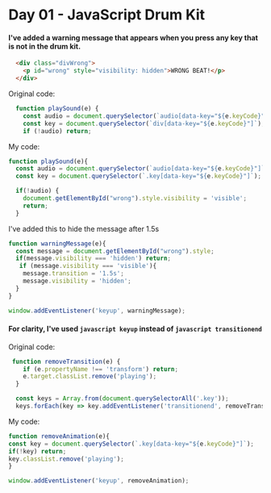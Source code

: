 # Day 01 - JavaScript Drum Kit

#### I've added a warning message that appears when you press any key that is not in the drum kit.

```HTML
  <div class="divWrong">
    <p id="wrong" style="visibility: hidden">WRONG BEAT!</p>
  </div>
```

Original code:
```javascript
  function playSound(e) {
    const audio = document.querySelector(`audio[data-key="${e.keyCode}"]`);
    const key = document.querySelector(`div[data-key="${e.keyCode}"]`);
    if (!audio) return;
```
My code:
```javascript
function playSound(e){
  const audio = document.querySelector(`audio[data-key="${e.keyCode}"]`);
  const key = document.querySelector(`.key[data-key="${e.keyCode}"]`);

  if(!audio) {   
    document.getElementById("wrong").style.visibility = 'visible';
    return;
  } 
```

I've added this to hide the message after 1.5s

```javascript
function warningMessage(e){  
  const message = document.getElementById("wrong").style;
  if(message.visibility === 'hidden') return;
   if (message.visibility === 'visible'){
    message.transition = '1.5s';
    message.visibility = 'hidden';
  }
}
```
```javascript
window.addEventListener('keyup', warningMessage);
```

#### For clarity, I've used ```javascript keyup``` instead of ```javascript transitionend```

Original code: 
```javascript
 function removeTransition(e) {
    if (e.propertyName !== 'transform') return;
    e.target.classList.remove('playing');
  }
```
```javascript
  const keys = Array.from(document.querySelectorAll('.key'));
  keys.forEach(key => key.addEventListener('transitionend', removeTransition));
  ```
  
  My code:
  ```javascript
  function removeAnimation(e){
  const key = document.querySelector(`.key[data-key="${e.keyCode}"]`);
  if(!key) return;
  key.classList.remove('playing');
}
```
```javascript
window.addEventListener('keyup', removeAnimation);
```
  
